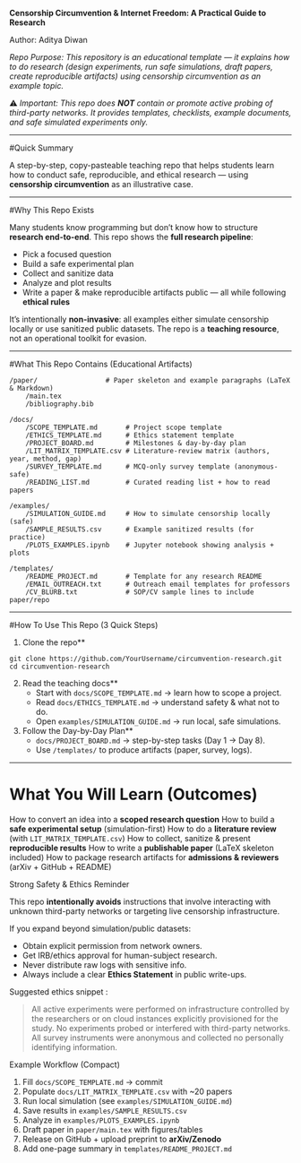 **Censorship Circumvention & Internet Freedom: A Practical Guide to Research**

Author: Aditya Diwan

*Repo Purpose: This repository is an educational template — it explains how to do research (design experiments, run safe simulations, draft papers, create reproducible artifacts) using censorship circumvention as an example topic.*

⚠️ *Important: This repo does **NOT** contain or promote active probing of third-party networks. It provides templates, checklists, example documents, and safe simulated experiments only.*

---

#Quick Summary

A step-by-step, copy-pasteable teaching repo that helps students learn how to conduct safe, reproducible, and ethical research — using **censorship circumvention** as an illustrative case.

---

#Why This Repo Exists

Many students know programming but don’t know how to structure **research end-to-end**. This repo shows the **full research pipeline**:

* Pick a focused question
* Build a safe experimental plan
* Collect and sanitize data
* Analyze and plot results
* Write a paper & make reproducible artifacts public — all while following **ethical rules**

It’s intentionally **non-invasive**: all examples either simulate censorship locally or use sanitized public datasets. The repo is a **teaching resource**, not an operational toolkit for evasion.

---

#What This Repo Contains (Educational Artifacts)

```
/paper/                 # Paper skeleton and example paragraphs (LaTeX & Markdown)
    /main.tex
    /bibliography.bib

/docs/
    /SCOPE_TEMPLATE.md       # Project scope template
    /ETHICS_TEMPLATE.md      # Ethics statement template
    /PROJECT_BOARD.md        # Milestones & day-by-day plan
    /LIT_MATRIX_TEMPLATE.csv # Literature-review matrix (authors, year, method, gap)
    /SURVEY_TEMPLATE.md      # MCQ-only survey template (anonymous-safe)
    /READING_LIST.md         # Curated reading list + how to read papers

/examples/
    /SIMULATION_GUIDE.md     # How to simulate censorship locally (safe)
    /SAMPLE_RESULTS.csv      # Example sanitized results (for practice)
    /PLOTS_EXAMPLES.ipynb    # Jupyter notebook showing analysis + plots

/templates/
    /README_PROJECT.md       # Template for any research README
    /EMAIL_OUTREACH.txt      # Outreach email templates for professors
    /CV_BLURB.txt            # SOP/CV sample lines to include paper/repo
```

---

#How To Use This Repo (3 Quick Steps)

1. Clone the repo**
```
git clone https://github.com/YourUsername/circumvention-research.git
cd circumvention-research
```
2. Read the teaching docs**
   * Start with `docs/SCOPE_TEMPLATE.md` → learn how to scope a project.
   * Read `docs/ETHICS_TEMPLATE.md` → understand safety & what not to do.
   * Open `examples/SIMULATION_GUIDE.md` → run local, safe simulations.
3. Follow the Day-by-Day Plan**
   * `docs/PROJECT_BOARD.md` → step-by-step tasks (Day 1 → Day 8).
   * Use `/templates/` to produce artifacts (paper, survey, logs).

---

# What You Will Learn (Outcomes)

How to convert an idea into a **scoped research question**
How to build a **safe experimental setup** (simulation-first)
How to do a **literature review** (with `LIT_MATRIX_TEMPLATE.csv`)
How to collect, sanitize & present **reproducible results**
How to write a **publishable paper** (LaTeX skeleton included)
How to package research artifacts for **admissions & reviewers** (arXiv + GitHub + README)



Strong Safety & Ethics Reminder

This repo **intentionally avoids** instructions that involve interacting with unknown third-party networks or targeting live censorship infrastructure.

If you expand beyond simulation/public datasets:

* Obtain explicit permission from network owners.
* Get IRB/ethics approval for human-subject research.
* Never distribute raw logs with sensitive info.
* Always include a clear **Ethics Statement** in public write-ups.

Suggested ethics snippet :

> All active experiments were performed on infrastructure controlled by the researchers or on cloud instances explicitly provisioned for the study. No experiments probed or interfered with third-party networks. All survey instruments were anonymous and collected no personally identifying information.


Example Workflow (Compact)

1. Fill `docs/SCOPE_TEMPLATE.md` → commit
2. Populate `docs/LIT_MATRIX_TEMPLATE.csv` with \~20 papers
3. Run local simulation (see `examples/SIMULATION_GUIDE.md`)
4. Save results in `examples/SAMPLE_RESULTS.csv`
5. Analyze in `examples/PLOTS_EXAMPLES.ipynb`
6. Draft paper in `paper/main.tex` with figures/tables
7. Release on GitHub + upload preprint to **arXiv/Zenodo**
8. Add one-page summary in `templates/README_PROJECT.md`


